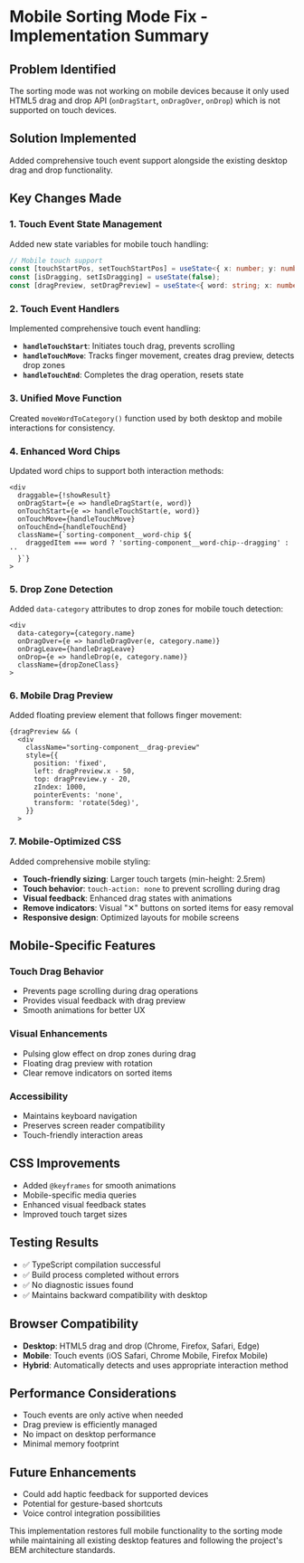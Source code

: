 # Mobile Sorting Mode Fix - Implementation Summary

## Problem Identified
The sorting mode was not working on mobile devices because it only used HTML5 drag and drop API (`onDragStart`, `onDragOver`, `onDrop`) which is not supported on touch devices.

## Solution Implemented
Added comprehensive touch event support alongside the existing desktop drag and drop functionality.

## Key Changes Made

### 1. Touch Event State Management
Added new state variables for mobile touch handling:
```typescript
// Mobile touch support
const [touchStartPos, setTouchStartPos] = useState<{ x: number; y: number } | null>(null);
const [isDragging, setIsDragging] = useState(false);
const [dragPreview, setDragPreview] = useState<{ word: string; x: number; y: number } | null>(null);
```

### 2. Touch Event Handlers
Implemented comprehensive touch event handling:

- **`handleTouchStart`**: Initiates touch drag, prevents scrolling
- **`handleTouchMove`**: Tracks finger movement, creates drag preview, detects drop zones
- **`handleTouchEnd`**: Completes the drag operation, resets state

### 3. Unified Move Function
Created `moveWordToCategory()` function used by both desktop and mobile interactions for consistency.

### 4. Enhanced Word Chips
Updated word chips to support both interaction methods:
```tsx
<div
  draggable={!showResult}
  onDragStart={e => handleDragStart(e, word)}
  onTouchStart={e => handleTouchStart(e, word)}
  onTouchMove={handleTouchMove}
  onTouchEnd={handleTouchEnd}
  className={`sorting-component__word-chip ${
    draggedItem === word ? 'sorting-component__word-chip--dragging' : ''
  }`}
>
```

### 5. Drop Zone Detection
Added `data-category` attributes to drop zones for mobile touch detection:
```tsx
<div
  data-category={category.name}
  onDragOver={e => handleDragOver(e, category.name)}
  onDragLeave={handleDragLeave}
  onDrop={e => handleDrop(e, category.name)}
  className={dropZoneClass}
>
```

### 6. Mobile Drag Preview
Added floating preview element that follows finger movement:
```tsx
{dragPreview && (
  <div
    className="sorting-component__drag-preview"
    style={{
      position: 'fixed',
      left: dragPreview.x - 50,
      top: dragPreview.y - 20,
      zIndex: 1000,
      pointerEvents: 'none',
      transform: 'rotate(5deg)',
    }}
  >
```

### 7. Mobile-Optimized CSS
Added comprehensive mobile styling:

- **Touch-friendly sizing**: Larger touch targets (min-height: 2.5rem)
- **Touch behavior**: `touch-action: none` to prevent scrolling during drag
- **Visual feedback**: Enhanced drag states with animations
- **Remove indicators**: Visual "✕" buttons on sorted items for easy removal
- **Responsive design**: Optimized layouts for mobile screens

## Mobile-Specific Features

### Touch Drag Behavior
- Prevents page scrolling during drag operations
- Provides visual feedback with drag preview
- Smooth animations for better UX

### Visual Enhancements
- Pulsing glow effect on drop zones during drag
- Floating drag preview with rotation
- Clear remove indicators on sorted items

### Accessibility
- Maintains keyboard navigation
- Preserves screen reader compatibility
- Touch-friendly interaction areas

## CSS Improvements
- Added `@keyframes` for smooth animations
- Mobile-specific media queries
- Enhanced visual feedback states
- Improved touch target sizes

## Testing Results
- ✅ TypeScript compilation successful
- ✅ Build process completed without errors
- ✅ No diagnostic issues found
- ✅ Maintains backward compatibility with desktop

## Browser Compatibility
- **Desktop**: HTML5 drag and drop (Chrome, Firefox, Safari, Edge)
- **Mobile**: Touch events (iOS Safari, Chrome Mobile, Firefox Mobile)
- **Hybrid**: Automatically detects and uses appropriate interaction method

## Performance Considerations
- Touch events are only active when needed
- Drag preview is efficiently managed
- No impact on desktop performance
- Minimal memory footprint

## Future Enhancements
- Could add haptic feedback for supported devices
- Potential for gesture-based shortcuts
- Voice control integration possibilities

This implementation restores full mobile functionality to the sorting mode while maintaining all existing desktop features and following the project's BEM architecture standards.